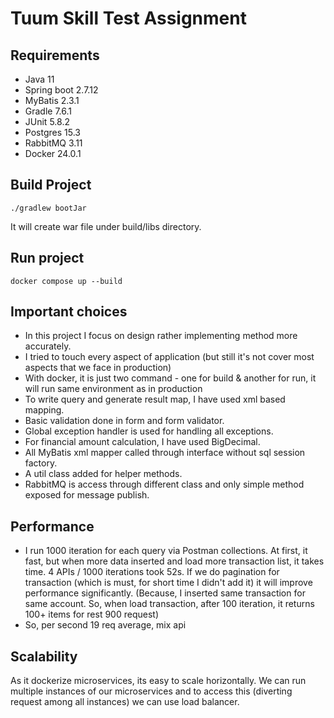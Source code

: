 # Tuum Skill Test Assignment

## Requirements
* Java 11
* Spring boot 2.7.12
* MyBatis 2.3.1
* Gradle 7.6.1
* JUnit 5.8.2
* Postgres 15.3
* RabbitMQ 3.11
* Docker 24.0.1

## Build Project
`./gradlew bootJar`

It will create war file under build/libs directory.

## Run project
`docker compose up --build`

## Important choices
- In this project I focus on design rather implementing method more accurately.
- I tried to touch every aspect of application (but still it's not cover most aspects that we face in production)
- With docker, it is just two command - one for build & another for run, it will run same environment as in production
- To write query and generate result map, I have used xml based mapping.
- Basic validation done in form and form validator.
- Global exception handler is used for handling all exceptions.
- For financial amount calculation, I have used BigDecimal.
- All MyBatis xml mapper called through interface without sql session factory.
- A util class added for helper methods.
- RabbitMQ is access through different class and only simple method exposed for message publish.

## Performance
- I run 1000 iteration for each query via Postman collections. At first, it fast, but when more data inserted and load more transaction list, it
takes time. 4 APIs / 1000 iterations took 52s. If we do pagination for transaction (which is must, for short time I didn't add it)
  it will improve performance significantly. (Because, I inserted same transaction for same account. So, when load transaction,
  after 100 iteration, it returns 100+ items for rest 900 request)
- So, per second 19 req average, mix api

## Scalability
As it dockerize microservices, its easy to scale horizontally. We can run multiple instances of our microservices and to
access this (diverting request among all instances) we can use load balancer.
